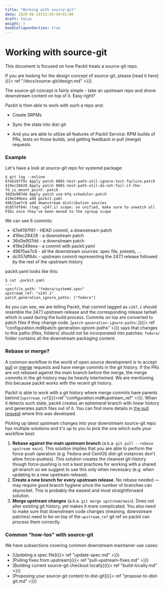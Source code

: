 ```yaml
---
title: "Working with source-git"
date: 2020-06-24T23:59:59+01:00
draft: false
weight: 3
bookCollapseSection: true
---
```


# Working with source-git

This document is focused on how Packit treats a source-git repo.

If you are looking for the design concept of source-git, please [read it
here]({{< ref "/docs/source-git/design.md" >}}).

The source-git concept is fairly simple - take an upstream repo and
shove downstream content on top of it. Easy right?

Packit is then able to work with such a repo and:

* Create SRPMs

* Sync the state into dist-git

* And you are able to utilize all features of Packit Service: RPM builds
  of PRs, tests on those builds, and getting feedback in pull (merge) requests.


### Example

Let's have a look at source-git repo for systemd package:

    $ git log --online
    67e6197f91 Apply patch 0001-test-path-util-ignore-test-failure.patch
    419ec28428 Apply patch 0001-test-path-util-do-not-fail-if-the-fd_is_mount_point-.patch
    36d3e907dd Apply patch use-bfq-scheduler.patch
    419e249eea add packit.yaml
    49615ae7c6 add downstream distribution sources
    dc057df84c (tag: v247.1) scope: on unified, make sure to unwatch all PIDs once they've been moved to the cgroup scope

We can see 6 commits:
* 67e6197f91 - HEAD commit, a downstream patch
* 419ec28428 - a downstream patch
* 36d3e907dd - a downstream patch
* 419e249eea - a commit with packit.yaml
* 49615ae7c6 - all the downstream sources: spec file, presets, ...
* dc057df84c - upstream commit representing the 247.1 release followed by the rest of the upstream history

packit.yaml looks like this:

    $ cat .packit.yaml
    ---
    specfile_path: "fedora/systemd.spec"
    upstream_ref: "v247.1"
    patch_generation_ignore_paths: ["fedora"]

As you can see, we are telling Packit, that commit tagged as `v247.1` should
resemble the 247.1 upstream release and the corresponding release tarball which
is used during the build process. Commits on top are converted to patch files
if they change code. [`patch-generation-ignore-paths:`]({{< ref
"configuration.md#patch-generation-ignore-paths" >}}) says that changes to this
paths (files, folders) should not be incorporated into patches: `fedora/`
folder contains all the downstream packaging content.


### Rebase or merge?

A common workflow in the world of open source development is to accept
[pull](https://guides.github.com/introduction/flow/) or
[merge](https://docs.gitlab.com/ee/development/contributing/merge_request_workflow.html)
requests and have merge commits in the git history. If the PRs are not rebased
against the main branch before the merge, the merge commits in the git-history
may be heavily intertwined. We are mentioning this because packit works with
the recent git history.

Packit is able to work with a git history where merge commits have parents
behind [`upstream_ref`]({{<ref "configuration.md#upstream_ref" >}}). When it
detects such state, packit creates an ephemeral branch with linear history and
generates patch files out of it. You can find more details in [the pull
request](https://github.com/packit/packit/pull/766) where this was developed.

Picking up latest upstream changes into your downstream source-git repo has
multiple solutions and it's up to you to pick the one which suits your workflow
best:

1. **Rebase against the main upstream branch** (a.k.a. `git pull --rebase
   upstream main`). This solution implies that you are able to perform the
   force-push operation (e.g. Fedora and CentOS dist-git instances don't allow
   force-pushes). This solution creates the cleanest git-history though
   force-pushing is not a best practices for working with a shared git-branch
   so we suggest to use this only when necessary (e.g. when updating to a new
   upstream release).
2. **Create a new branch for every upstream release**. No rebase needed — may
   require good branch hygiene since the number of branches can skyrocket. This
   is probably the easiest and most straightforward solution.
3. **Merge upstream changes** (a.k.a. `git merge upstream/main`). Does not
   alter existing git history, yet makes it more complicated. You also need to
   make sure that downstream code changes (meaning, downstream patches) need to
   be on top of the `upstream_ref` git ref so packit can process them
   correctly.


### Common "how-tos" with source-git

We have subsections covering common downstream maintainer use cases:
* [Updating a spec file]({{< ref "update-spec.md" >}})
* [Pulling fixes from upstream]({{< ref "pull-upstream-fixes.md" >}})
* [Building current source-git checkout locally]({{< ref "build-locally.md" >}})
* [Proposing your source-git content to dist-git]({{< ref "propose-to-dist-git.md" >}})

